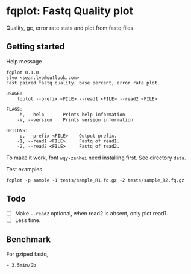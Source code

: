 # fqplot: Fastq Quality plot

Quality, gc, error rate stats and plot from fastq files.

## Getting started

Help message

```shell
fqplot 0.1.0
slyo <sean.lyo@outlook.com>
Fast paired fastq quality, base percent, error rate plot.

USAGE:
    fqplot --prefix <FILE> --read1 <FILE> --read2 <FILE>

FLAGS:
    -h, --help       Prints help information
    -V, --version    Prints version information

OPTIONS:
    -p, --prefix <FILE>    Output prefix.
    -1, --read1 <FILE>     Fastq of read1.
    -2, --read2 <FILE>     Fastq of read2.
```

To make it work, font `wqy-zenhei` need installing first. See directory `data`.

Test examples.

```shell
fqplot -p sample -1 tests/sample_R1.fq.gz -2 tests/sample_R2.fq.gz
```

## Todo

- [ ] Make `--read2` optional, when read2 is absent, only plot read1.
- [ ] Less time.

## Benchmark

For gziped fastq,

```
~ 3.5min/Gb
```
